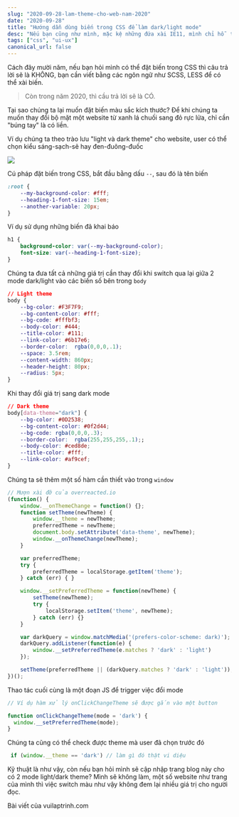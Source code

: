 ```yaml
---
slug: "2020-09-28-lam-theme-cho-web-nam-2020"
date: "2020-09-28"
title: "Hướng dẫn dùng biến trong CSS để làm dark/light mode"
desc: "Nếu bạn cũng như mình, mặc kệ những đứa xài IE11, mình chỉ hỗ  trợ cho đối tượng người sử dụng là những người trẻ thông minh, xài Edge, xài Chrome, xài Firefox, đọc ngay bài viết này mình chỉ cách làm."
tags: ["css", "ui-ux"]
canonical_url: false
---
```


Cách đây mười năm, nếu bạn hỏi mình có thể đặt biến trong CSS thì câu trả lời sẽ là KHÔNG, bạn cần viết bằng các ngôn ngữ như SCSS, LESS để có thể xài biến.

> Còn trong năm 2020, thì cầu trả lời sẽ là CÓ.

Tại sao chúng ta lại muốn đặt biến màu sắc kích thước? Để khi chúng ta muốn thay đổi bộ mặt một website từ xanh lá chuối sang đỏ rực lửa, chỉ cần "búng tay" là có liền.

Ví dụ chúng ta theo trào lưu "light và dark theme" cho website, user có thể chọn kiểu sáng-sạch-sẽ hay đen-đuông-đuốc

![](https://storage.googleapis.com/spec-host-backup/mio-design%2Fassets%2F11xwGmImm24QEBIRv6a0NzhW-wTc9rFh6%2Fdarktheme-darktheme-usage-availability-toggle.png)

Cú pháp đặt biến trong CSS, bắt đầu bằng dấu `--`, sau đó là tên biến

```css
:root {
    --my-background-color: #fff;
    --heading-1-font-size: 15em;
    --another-variable: 20px;
}
```

Ví dụ sử dụng những biến đã khai báo

```css
h1 {
    background-color: var(--my-background-color);
    font-size: var(--heading-1-font-size);    
}
```

Chúng ta đưa tất cả những giá trị cần thay đổi khi switch qua lại giữa 2 mode dark/light vào các biến số bên trong `body`

```css
// Light theme
body {
    --bg-color: #F3F7F9;
    --bg-content-color: #fff;
    --bg-code: #fffbf3;
    --body-color: #444;
    --title-color: #111;
    --link-color: #6b17e6;
    --border-color:  rgba(0,0,0,.1);
    --space: 3.5rem;
    --content-width: 860px;
    --header-height: 80px;
    --radius: 5px;
}
```

Khi thay đổi giá trị sang dark mode

```css
// Dark theme
body[data-theme="dark"] {
 	--bg-color: #0D2538;
 	--bg-content-color: #0f2d44;
 	--bg-code: rgba(0,0,0,.3);
 	--border-color:  rgba(255,255,255,.1);;
 	--body-color: #ced8de;
 	--title-color: #fff;
 	--link-color: #af9cef;
}
```

Chúng ta sẽ thêm một số hàm cần thiết vào trong `window`

```js
// Mượn xài đỡ của overreacted.io
(function() {
    window.__onThemeChange = function() {};
    function setTheme(newTheme) {
        window.__theme = newTheme;
        preferredTheme = newTheme;
        document.body.setAttribute('data-theme', newTheme);
        window.__onThemeChange(newTheme);
    }

    var preferredTheme;
    try {
        preferredTheme = localStorage.getItem('theme');
    } catch (err) { }

    window.__setPreferredTheme = function(newTheme) {
        setTheme(newTheme);
        try {
            localStorage.setItem('theme', newTheme);
        } catch (err) {}
    }

    var darkQuery = window.matchMedia('(prefers-color-scheme: dark)');
    darkQuery.addListener(function(e) {
        window.__setPreferredTheme(e.matches ? 'dark' : 'light')
    });

    setTheme(preferredTheme || (darkQuery.matches ? 'dark' : 'light'));
})();
```

Thao tác cuối cùng là một đoạn JS để trigger việc đổi mode

```js
// Ví dụ hàm xử lý onClickChangeTheme sẽ được gắn vào một button

function onClickChangeTheme(mode = 'dark') {
  window.__setPreferredTheme(mode);
}

```

Chúng ta cũng có thể check được theme mà user đã chọn trước đó

```js
 if (window.__theme == 'dark') // làm gì đó thật vi diệu
```

Kỹ thuật là như vậy, còn nếu bạn hỏi mình sẽ cập nhập trang blog này cho có 2 mode light/dark theme? Mình sẽ không làm, một số website như trang của mình thì việc switch màu như vậy không đem lại nhiều giá trị cho người đọc.


Bài viết của vuilaptrinh.com